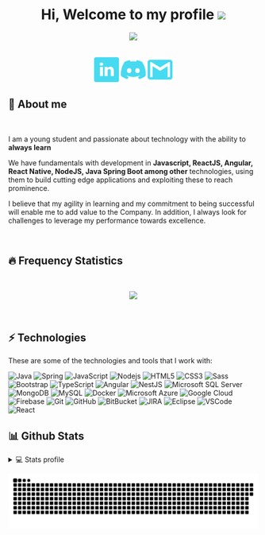 <div align="center">
  <h1>
    Hi, Welcome to my profile
    <img src="https://media.giphy.com/media/hvRJCLFzcasrR4ia7z/giphy.gif" width="28">
  </h1>
</div>

<p align="center">
  <a href="https://readme-typing-svg.herokuapp.com/demo/"><img src="https://readme-typing-svg.herokuapp.com/?font=consolas&size=24&duration=4000&color=25D1E8&center=true&lines=Software+Engineer+Mid+Level...;Constantly+evolving!"></a>
</p>

<div align="center">
  <br>
  <a href="https://www.linkedin.com/in/kainan-gabriel-0a26a6191/" target="_blank"><img width="50em" src="./icons/linkedin.png" target="_blank"></a>
  <a href="https://discord.com/" target="_blank"><img width="50em" src="./icons/discord.png" target="_blank"></a>
  <a href = "mailto:kainangabriel2019@gmail.com"><img width="50em" src="./icons/gmail.png" target="_blank"></a>
  <br>
</div>

## 💬 About me

<div>
  <br>
  <p>
    I am a young student and passionate about technology with the ability to <strong>always learn</strong>
  </p>
  <p>
    We have fundamentals with development in <strong>Javascript, ReactJS, Angular, React Native, NodeJS, Java Spring Boot among other</strong> technologies, using them to build cutting edge applications and exploiting these to reach prominence.
  </p>
  <p> 
    I believe that my agility in learning and my commitment to being successful will enable me to add value to the Company. In addition, I always look for challenges to leverage my performance towards excellence.
  </p>
  <br>
</div>

## 🔥 Frequency Statistics

<div align="center">
  <br>
  <a href="https://github.com/kainangv">
    <p>
      <img src="https://github-readme-streak-stats.herokuapp.com?user=kainangv&theme=dracula&hide_border=true&date_format=j%2Fn%5B%2FY%5D"/>
    </p>
  </a>
  <br>
</div>

## ⚡ Technologies

These are some of the technologies and tools that I work with:

![Java](https://img.shields.io/badge/-Java-007396?style=flat-square&logo=java)
![Spring](https://img.shields.io/badge/-Spring-6DB33F?style=flat-square&logo=spring&logoColor=white)
![JavaScript](https://img.shields.io/badge/-JavaScript-black?style=flat-square&logo=javascript)
![Nodejs](https://img.shields.io/badge/-Nodejs-339933?style=flat-square&logo=Node.js&logoColor=white)
![HTML5](https://img.shields.io/badge/-HTML5-E34F26?style=flat-square&logo=html5&logoColor=white)
![CSS3](https://img.shields.io/badge/-CSS3-1572B6?style=flat-square&logo=css3)
![Sass](https://img.shields.io/badge/-Sass-CC6699?style=flat-square&logo=sass&logoColor=white)
![Bootstrap](https://img.shields.io/badge/-Bootstrap-563D7C?style=flat-square&logo=bootstrap)
![TypeScript](https://img.shields.io/badge/-TypeScript-007ACC?style=flat-square&logo=typescript)
![Angular](https://img.shields.io/badge/-Angular-DD0031?style=flat-square&logo=angular)
![NestJS](https://img.shields.io/badge/-NestJS-E0234E?style=flat-square&logo=nestjs&logoColor=white)
![Microsoft SQL Server](https://img.shields.io/badge/-SQL%20Server-CC2927?style=flat-square&logo=microsoft-sql-server&logoColor=white)
![MongoDB](https://img.shields.io/badge/-MongoDB-black?style=flat-square&logo=mongodb)
![MySQL](https://img.shields.io/badge/-MySQL-4479A1?style=flat-square&logo=mysql&logoColor=white)
![Docker](https://img.shields.io/badge/-Docker-2496ED?style=flat-square&logo=docker&logoColor=white)
![Microsoft Azure](https://img.shields.io/badge/Microsoft%20Azure-0089D6?style=flat-square&logo=microsoft-azure&logoColor=white)
![Google Cloud](https://img.shields.io/badge/Google%20Cloud-4285F4?style=flat-square&logo=google-cloud&logoColor=white)
![Firebase](https://img.shields.io/badge/Firebase-FFCA28?style=flat-square&logo=firebase&logoColor=white)
![Git](https://img.shields.io/badge/-Git-black?style=flat-square&logo=git)
![GitHub](https://img.shields.io/badge/-GitHub-181717?style=flat-square&logo=github)
![BitBucket](https://img.shields.io/badge/-BitBucket-darkblue?style=flat-square&logo=bitbucket)
![JIRA](https://img.shields.io/badge/-JIRA-0052CC?style=flat-square&logo=jira)
![Eclipse](https://img.shields.io/badge/-Eclipse-2C2255?style=flat-square&logo=eclipse&logoColor=white)
![VSCode](https://img.shields.io/badge/-VSCode-007ACC?style=flat-square&logo=visual-studio-code&logoColor=white)
![React](https://img.shields.io/badge/-React-white?style=flat-square&logo=react&logoColor=007ACC)

## 📊 Github Stats

<details> 
  <summary>💻 Stats profile</summary>
  <br/>
  <div align="center">
    <a href="https://github.com/kainangv/github-readme-streak-stats">
      <p>
        <img height="180em" src="https://github-readme-stats.vercel.app/api?username=kainangv&show_icons=true&theme=dracula&include_all_commits=true&count_private=true"/>
        <img height="180em" src="https://github-readme-stats.vercel.app/api/top-langs/?username=kainangv&layout=compact&langs_count=7&theme=dracula"/>
      </p>
    </a>
  </div>
</details>

<!-- Snake Game -->

<div align="center">
  <a href="https://github.com/cssgabriel/kainangv/blob/output/github-contribution-grid-snake.svg">
    <p>
      <img width="860em" src="https://github.com/KainanGV/KainanGV/blob/output/github-contribution-grid-snake.svg">
    </p>
  </a>
</div>

